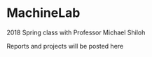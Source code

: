 # MachineLab
2018 Spring class with Professor Michael Shiloh

Reports and projects will be posted here
